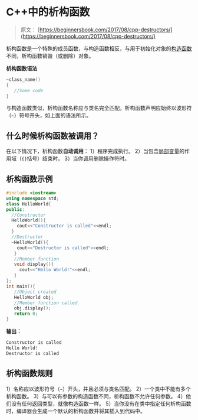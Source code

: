 # C++中的析构函数

> 原文： [https://beginnersbook.com/2017/08/cpp-destructors/](https://beginnersbook.com/2017/08/cpp-destructors/)

析构函数是一个特殊的成员函数，与构造函数相反，与用于初始化对象的[构造函数](https://beginnersbook.com/2017/08/cpp-constructors/)不同，析构函数销毁（或删除）对象。

**析构函数语法**

```cpp
~class_name()    
{   
   //Some code   
}
```

与构造函数类似，析构函数名称应与类名完全匹配。析构函数声明应始终以波形符（`~`）符号开头，如上面的语法所示。

## 什么时候析构函数被调用？

在以下情况下，析构函数**自动调用**：
1）程序完成执行。
2）当包含[局部变量](https://beginnersbook.com/2017/08/cpp-variables/)的作用域（`{}`括号）结束时。
3）当你调用删除操作符时。

## 析构函数示例

```cpp
#include <iostream>
using namespace std;
class HelloWorld{
public:
  //Constructor
  HelloWorld(){
    cout<<"Constructor is called"<<endl;
  }
  //Destructor
  ~HelloWorld(){
    cout<<"Destructor is called"<<endl;
   }
   //Member function
   void display(){
     cout<<"Hello World!"<<endl;
   }
};
int main(){
   //Object created
   HelloWorld obj;
   //Member function called
   obj.display();
   return 0;
}
```

**输出：**

```cpp
Constructor is called
Hello World!
Destructor is called

```

## 析构函数规则

1）名称应以波形符号（`~`）开头，并且必须与类名匹配。
2）一个类中不能有多个析构函数。
3）与可以有参数的构造函数不同，析构函数不允许任何参数。
4）他们没有任何返回类型，就像构造函数一样。
5）当你没有在类中指定任何析构函数时，编译器会生成一个默认的析构函数并将其插入到代码中。